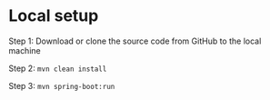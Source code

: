 # Local setup

Step 1: Download or clone the source code from GitHub to the local machine

Step 2:  ```mvn clean install```

Step 3:  ```mvn spring-boot:run```




